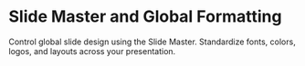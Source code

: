 # Slide Master and Global Formatting

Control global slide design using the Slide Master. Standardize fonts, colors, logos, and layouts across your presentation.